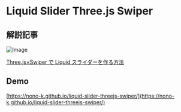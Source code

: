 # Liquid Slider Three.js Swiper

## 解説記事

![Image](https://github.com/user-attachments/assets/aa7cc395-b826-4d71-9ed6-b59f262c2f98)

[Three.js×Swiper で Liquid スライダーを作る方法](https://hypb.dev/articles/threejs-swiper-liquid-slider)

## Demo

[https://nono-k.github.io/liquid-slider-threejs-swiper/](https://nono-k.github.io/liquid-slider-threejs-swiper/)

